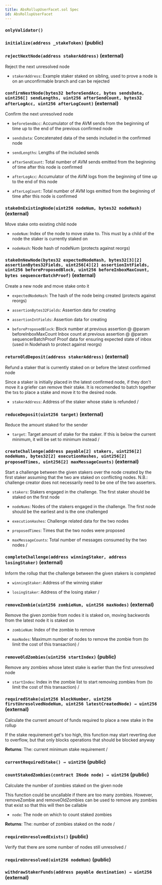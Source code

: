 ```yaml
---
title: AbsRollupUserFacet.sol Spec
id: AbsRollupUserFacet
---
```


### `onlyValidator()`

### `initialize(address _stakeToken)` (public)

### `rejectNextNode(address stakerAddress)` (external)

Reject the next unresolved node

- `stakerAddress`: Example staker staked on sibling, used to prove a node is on an unconfirmable branch and can be rejected

### `confirmNextNode(bytes32 beforeSendAcc, bytes sendsData, uint256[] sendLengths, uint256 afterSendCount, bytes32 afterLogAcc, uint256 afterLogCount)` (external)

Confirm the next unresolved node

- `beforeSendAcc`: Accumulator of the AVM sends from the beginning of time up to the end of the previous confirmed node

- `sendsData`: Concatenated data of the sends included in the confirmed node

- `sendLengths`: Lengths of the included sends

- `afterSendCount`: Total number of AVM sends emitted from the beginning of time after this node is confirmed

- `afterLogAcc`: Accumulator of the AVM logs from the beginning of time up to the end of this node

- `afterLogCount`: Total number of AVM logs emitted from the beginning of time after this node is confirmed

### `stakeOnExistingNode(uint256 nodeNum, bytes32 nodeHash)` (external)

Move stake onto existing child node

- `nodeNum`: Index of the node to move stake to. This must by a child of the node the staker is currently staked on

- `nodeHash`: Node hash of nodeNum (protects against reorgs)

### `stakeOnNewNode(bytes32 expectedNodeHash, bytes32[3][2] assertionBytes32Fields, uint256[4][2] assertionIntFields, uint256 beforeProposedBlock, uint256 beforeInboxMaxCount, bytes sequencerBatchProof)` (external)

Create a new node and move stake onto it

- `expectedNodeHash`: The hash of the node being created (protects against reorgs)

- `assertionBytes32Fields`: Assertion data for creating

- `assertionIntFields`: Assertion data for creating

- `beforeProposedBlock`: Block number at previous assertion
  @ @param beforeInboxMaxCount Inbox count at previous assertion
  @ @param sequencerBatchProof Proof data for ensuring expected state of inbox (used in Nodehash to protect against reorgs)

### `returnOldDeposit(address stakerAddress)` (external)

Refund a staker that is currently staked on or before the latest confirmed node

Since a staker is initially placed in the latest confirmed node, if they don't move it
a griefer can remove their stake. It is recomended to batch together the txs to place a stake
and move it to the desired node.

- `stakerAddress`: Address of the staker whose stake is refunded
  /

### `reduceDeposit(uint256 target)` (external)

Reduce the amount staked for the sender

- `target`: Target amount of stake for the staker. If this is below the current minimum, it will be set to minimum instead
  /

### `createChallenge(address payable[2] stakers, uint256[2] nodeNums, bytes32[2] executionHashes, uint256[2] proposedTimes, uint256[2] maxMessageCounts)` (external)

Start a challenge between the given stakers over the node created by the first staker assuming that the two are staked on conflicting nodes. N.B.: challenge creator does not necessarily need to be one of the two asserters.

- `stakers`: Stakers engaged in the challenge. The first staker should be staked on the first node

- `nodeNums`: Nodes of the stakers engaged in the challenge. The first node should be the earliest and is the one challenged

- `executionHashes`: Challenge related data for the two nodes

- `proposedTimes`: Times that the two nodes were proposed

- `maxMessageCounts`: Total number of messages consumed by the two nodes
  /

### `completeChallenge(address winningStaker, address losingStaker)` (external)

Inform the rollup that the challenge between the given stakers is completed

- `winningStaker`: Address of the winning staker

- `losingStaker`: Address of the losing staker
  /

### `removeZombie(uint256 zombieNum, uint256 maxNodes)` (external)

Remove the given zombie from nodes it is staked on, moving backwords from the latest node it is staked on

- `zombieNum`: Index of the zombie to remove

- `maxNodes`: Maximum number of nodes to remove the zombie from (to limit the cost of this transaction)
  /

### `removeOldZombies(uint256 startIndex)` (public)

Remove any zombies whose latest stake is earlier than the first unresolved node

- `startIndex`: Index in the zombie list to start removing zombies from (to limit the cost of this transaction)
  /

### `requiredStake(uint256 blockNumber, uint256 firstUnresolvedNodeNum, uint256 latestCreatedNode) → uint256` (external)

Calculate the current amount of funds required to place a new stake in the rollup

If the stake requirement get's too high, this function may start reverting due to overflow, but
that only blocks operations that should be blocked anyway

**Returns**: The: current minimum stake requirement
/

### `currentRequiredStake() → uint256` (public)

### `countStakedZombies(contract INode node) → uint256` (public)

Calculate the number of zombies staked on the given node

This function could be uncallable if there are too many zombies. However,
removeZombie and removeOldZombies can be used to remove any zombies that exist
so that this will then be callable

- `node`: The node on which to count staked zombies

**Returns**: The: number of zombies staked on the node
/

### `requireUnresolvedExists()` (public)

Verify that there are some number of nodes still unresolved
/

### `requireUnresolved(uint256 nodeNum)` (public)

### `withdrawStakerFunds(address payable destination) → uint256` (external)
